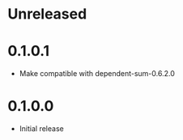 # Unreleased

# 0.1.0.1

- Make compatible with dependent-sum-0.6.2.0

# 0.1.0.0

- Initial release
